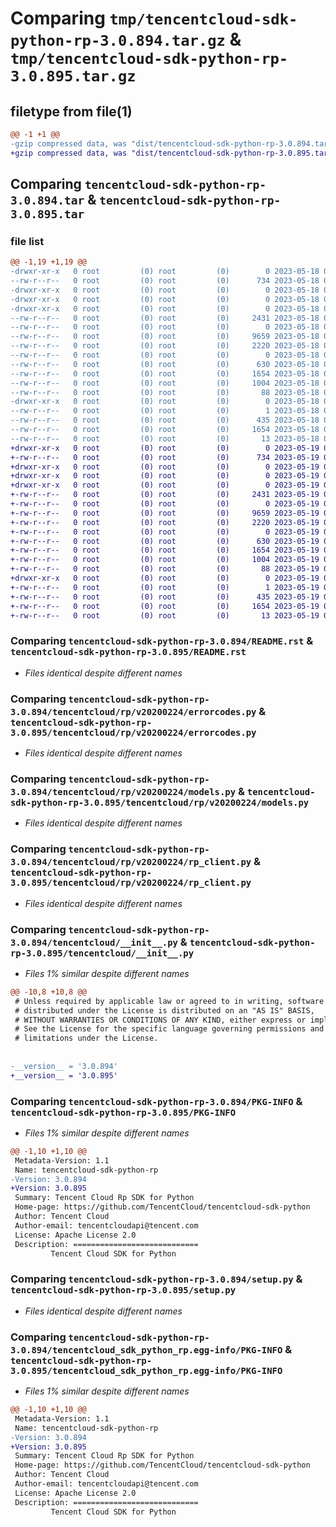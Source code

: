 # Comparing `tmp/tencentcloud-sdk-python-rp-3.0.894.tar.gz` & `tmp/tencentcloud-sdk-python-rp-3.0.895.tar.gz`

## filetype from file(1)

```diff
@@ -1 +1 @@
-gzip compressed data, was "dist/tencentcloud-sdk-python-rp-3.0.894.tar", last modified: Thu May 18 00:34:18 2023, max compression
+gzip compressed data, was "dist/tencentcloud-sdk-python-rp-3.0.895.tar", last modified: Fri May 19 02:57:59 2023, max compression
```

## Comparing `tencentcloud-sdk-python-rp-3.0.894.tar` & `tencentcloud-sdk-python-rp-3.0.895.tar`

### file list

```diff
@@ -1,19 +1,19 @@
-drwxr-xr-x   0 root         (0) root         (0)        0 2023-05-18 00:34:18.000000 tencentcloud-sdk-python-rp-3.0.894/
--rw-r--r--   0 root         (0) root         (0)      734 2023-05-18 00:34:18.000000 tencentcloud-sdk-python-rp-3.0.894/README.rst
-drwxr-xr-x   0 root         (0) root         (0)        0 2023-05-18 00:34:18.000000 tencentcloud-sdk-python-rp-3.0.894/tencentcloud/
-drwxr-xr-x   0 root         (0) root         (0)        0 2023-05-18 00:34:18.000000 tencentcloud-sdk-python-rp-3.0.894/tencentcloud/rp/
-drwxr-xr-x   0 root         (0) root         (0)        0 2023-05-18 00:34:18.000000 tencentcloud-sdk-python-rp-3.0.894/tencentcloud/rp/v20200224/
--rw-r--r--   0 root         (0) root         (0)     2431 2023-05-18 00:34:18.000000 tencentcloud-sdk-python-rp-3.0.894/tencentcloud/rp/v20200224/errorcodes.py
--rw-r--r--   0 root         (0) root         (0)        0 2023-05-18 00:34:18.000000 tencentcloud-sdk-python-rp-3.0.894/tencentcloud/rp/v20200224/__init__.py
--rw-r--r--   0 root         (0) root         (0)     9659 2023-05-18 00:34:18.000000 tencentcloud-sdk-python-rp-3.0.894/tencentcloud/rp/v20200224/models.py
--rw-r--r--   0 root         (0) root         (0)     2220 2023-05-18 00:34:18.000000 tencentcloud-sdk-python-rp-3.0.894/tencentcloud/rp/v20200224/rp_client.py
--rw-r--r--   0 root         (0) root         (0)        0 2023-05-18 00:34:18.000000 tencentcloud-sdk-python-rp-3.0.894/tencentcloud/rp/__init__.py
--rw-r--r--   0 root         (0) root         (0)      630 2023-05-18 00:34:18.000000 tencentcloud-sdk-python-rp-3.0.894/tencentcloud/__init__.py
--rw-r--r--   0 root         (0) root         (0)     1654 2023-05-18 00:34:18.000000 tencentcloud-sdk-python-rp-3.0.894/PKG-INFO
--rw-r--r--   0 root         (0) root         (0)     1004 2023-05-18 00:34:18.000000 tencentcloud-sdk-python-rp-3.0.894/setup.py
--rw-r--r--   0 root         (0) root         (0)       88 2023-05-18 00:34:18.000000 tencentcloud-sdk-python-rp-3.0.894/setup.cfg
-drwxr-xr-x   0 root         (0) root         (0)        0 2023-05-18 00:34:18.000000 tencentcloud-sdk-python-rp-3.0.894/tencentcloud_sdk_python_rp.egg-info/
--rw-r--r--   0 root         (0) root         (0)        1 2023-05-18 00:34:18.000000 tencentcloud-sdk-python-rp-3.0.894/tencentcloud_sdk_python_rp.egg-info/dependency_links.txt
--rw-r--r--   0 root         (0) root         (0)      435 2023-05-18 00:34:18.000000 tencentcloud-sdk-python-rp-3.0.894/tencentcloud_sdk_python_rp.egg-info/SOURCES.txt
--rw-r--r--   0 root         (0) root         (0)     1654 2023-05-18 00:34:18.000000 tencentcloud-sdk-python-rp-3.0.894/tencentcloud_sdk_python_rp.egg-info/PKG-INFO
--rw-r--r--   0 root         (0) root         (0)       13 2023-05-18 00:34:18.000000 tencentcloud-sdk-python-rp-3.0.894/tencentcloud_sdk_python_rp.egg-info/top_level.txt
+drwxr-xr-x   0 root         (0) root         (0)        0 2023-05-19 02:57:59.000000 tencentcloud-sdk-python-rp-3.0.895/
+-rw-r--r--   0 root         (0) root         (0)      734 2023-05-19 02:57:59.000000 tencentcloud-sdk-python-rp-3.0.895/README.rst
+drwxr-xr-x   0 root         (0) root         (0)        0 2023-05-19 02:57:59.000000 tencentcloud-sdk-python-rp-3.0.895/tencentcloud/
+drwxr-xr-x   0 root         (0) root         (0)        0 2023-05-19 02:57:59.000000 tencentcloud-sdk-python-rp-3.0.895/tencentcloud/rp/
+drwxr-xr-x   0 root         (0) root         (0)        0 2023-05-19 02:57:59.000000 tencentcloud-sdk-python-rp-3.0.895/tencentcloud/rp/v20200224/
+-rw-r--r--   0 root         (0) root         (0)     2431 2023-05-19 02:57:59.000000 tencentcloud-sdk-python-rp-3.0.895/tencentcloud/rp/v20200224/errorcodes.py
+-rw-r--r--   0 root         (0) root         (0)        0 2023-05-19 02:57:59.000000 tencentcloud-sdk-python-rp-3.0.895/tencentcloud/rp/v20200224/__init__.py
+-rw-r--r--   0 root         (0) root         (0)     9659 2023-05-19 02:57:59.000000 tencentcloud-sdk-python-rp-3.0.895/tencentcloud/rp/v20200224/models.py
+-rw-r--r--   0 root         (0) root         (0)     2220 2023-05-19 02:57:59.000000 tencentcloud-sdk-python-rp-3.0.895/tencentcloud/rp/v20200224/rp_client.py
+-rw-r--r--   0 root         (0) root         (0)        0 2023-05-19 02:57:59.000000 tencentcloud-sdk-python-rp-3.0.895/tencentcloud/rp/__init__.py
+-rw-r--r--   0 root         (0) root         (0)      630 2023-05-19 02:57:59.000000 tencentcloud-sdk-python-rp-3.0.895/tencentcloud/__init__.py
+-rw-r--r--   0 root         (0) root         (0)     1654 2023-05-19 02:57:59.000000 tencentcloud-sdk-python-rp-3.0.895/PKG-INFO
+-rw-r--r--   0 root         (0) root         (0)     1004 2023-05-19 02:57:59.000000 tencentcloud-sdk-python-rp-3.0.895/setup.py
+-rw-r--r--   0 root         (0) root         (0)       88 2023-05-19 02:57:59.000000 tencentcloud-sdk-python-rp-3.0.895/setup.cfg
+drwxr-xr-x   0 root         (0) root         (0)        0 2023-05-19 02:57:59.000000 tencentcloud-sdk-python-rp-3.0.895/tencentcloud_sdk_python_rp.egg-info/
+-rw-r--r--   0 root         (0) root         (0)        1 2023-05-19 02:57:59.000000 tencentcloud-sdk-python-rp-3.0.895/tencentcloud_sdk_python_rp.egg-info/dependency_links.txt
+-rw-r--r--   0 root         (0) root         (0)      435 2023-05-19 02:57:59.000000 tencentcloud-sdk-python-rp-3.0.895/tencentcloud_sdk_python_rp.egg-info/SOURCES.txt
+-rw-r--r--   0 root         (0) root         (0)     1654 2023-05-19 02:57:59.000000 tencentcloud-sdk-python-rp-3.0.895/tencentcloud_sdk_python_rp.egg-info/PKG-INFO
+-rw-r--r--   0 root         (0) root         (0)       13 2023-05-19 02:57:59.000000 tencentcloud-sdk-python-rp-3.0.895/tencentcloud_sdk_python_rp.egg-info/top_level.txt
```

### Comparing `tencentcloud-sdk-python-rp-3.0.894/README.rst` & `tencentcloud-sdk-python-rp-3.0.895/README.rst`

 * *Files identical despite different names*

### Comparing `tencentcloud-sdk-python-rp-3.0.894/tencentcloud/rp/v20200224/errorcodes.py` & `tencentcloud-sdk-python-rp-3.0.895/tencentcloud/rp/v20200224/errorcodes.py`

 * *Files identical despite different names*

### Comparing `tencentcloud-sdk-python-rp-3.0.894/tencentcloud/rp/v20200224/models.py` & `tencentcloud-sdk-python-rp-3.0.895/tencentcloud/rp/v20200224/models.py`

 * *Files identical despite different names*

### Comparing `tencentcloud-sdk-python-rp-3.0.894/tencentcloud/rp/v20200224/rp_client.py` & `tencentcloud-sdk-python-rp-3.0.895/tencentcloud/rp/v20200224/rp_client.py`

 * *Files identical despite different names*

### Comparing `tencentcloud-sdk-python-rp-3.0.894/tencentcloud/__init__.py` & `tencentcloud-sdk-python-rp-3.0.895/tencentcloud/__init__.py`

 * *Files 1% similar despite different names*

```diff
@@ -10,8 +10,8 @@
 # Unless required by applicable law or agreed to in writing, software
 # distributed under the License is distributed on an "AS IS" BASIS,
 # WITHOUT WARRANTIES OR CONDITIONS OF ANY KIND, either express or implied.
 # See the License for the specific language governing permissions and
 # limitations under the License.
 
 
-__version__ = '3.0.894'
+__version__ = '3.0.895'
```

### Comparing `tencentcloud-sdk-python-rp-3.0.894/PKG-INFO` & `tencentcloud-sdk-python-rp-3.0.895/PKG-INFO`

 * *Files 1% similar despite different names*

```diff
@@ -1,10 +1,10 @@
 Metadata-Version: 1.1
 Name: tencentcloud-sdk-python-rp
-Version: 3.0.894
+Version: 3.0.895
 Summary: Tencent Cloud Rp SDK for Python
 Home-page: https://github.com/TencentCloud/tencentcloud-sdk-python
 Author: Tencent Cloud
 Author-email: tencentcloudapi@tencent.com
 License: Apache License 2.0
 Description: ============================
         Tencent Cloud SDK for Python
```

### Comparing `tencentcloud-sdk-python-rp-3.0.894/setup.py` & `tencentcloud-sdk-python-rp-3.0.895/setup.py`

 * *Files identical despite different names*

### Comparing `tencentcloud-sdk-python-rp-3.0.894/tencentcloud_sdk_python_rp.egg-info/PKG-INFO` & `tencentcloud-sdk-python-rp-3.0.895/tencentcloud_sdk_python_rp.egg-info/PKG-INFO`

 * *Files 1% similar despite different names*

```diff
@@ -1,10 +1,10 @@
 Metadata-Version: 1.1
 Name: tencentcloud-sdk-python-rp
-Version: 3.0.894
+Version: 3.0.895
 Summary: Tencent Cloud Rp SDK for Python
 Home-page: https://github.com/TencentCloud/tencentcloud-sdk-python
 Author: Tencent Cloud
 Author-email: tencentcloudapi@tencent.com
 License: Apache License 2.0
 Description: ============================
         Tencent Cloud SDK for Python
```

